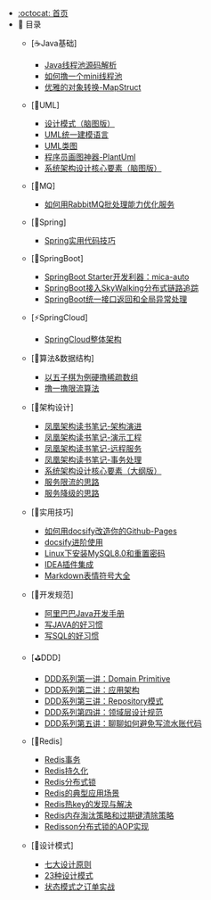 - [:octocat: 首页](/README)
- :memo: 目录
    - [☕Java基础]
        - [Java线程池源码解析](/Java基础/线程池/Java线程池源码解析.md)    
        - [如何撸一个mini线程池](/Java基础/线程池/如何撸一个mini线程池.md)
        - [优雅的对象转换-MapStruct](/Java基础/OpenLibrary/优雅的对象转换-MapStruct.md)
        
    - [📐UML]
        - [设计模式（脑图版）](/UML/设计模式（脑图版）.md) 
        - [UML统一建模语言](/UML/UML统一建模语言.md)
        - [UML类图](/UML/UML类图.md)
        - [程序员画图神器-PlantUml](/UML/程序员画图神器-PlantUml.md) 
        - [系统架构设计核心要素（脑图版）](/UML/系统架构设计核心要素（脑图版）.md) 
        
    - [🚀MQ]
        - [如何用RabbitMQ批处理能力优化服务](/MQ/如何用RabbitMQ批处理能力优化服务.md) 
        
    - [🍃Spring]
        - [Spring实用代码技巧](/Spring/Spring实用代码技巧.md)
        
    - [💎SpringBoot]
        - [SpringBoot Starter开发利器：mica-auto](/SpringBoot/mica-auto.md)
        - [SpringBoot接入SkyWalking分布式链路追踪](/SpringBoot/SpringBoot接入SkyWalking分布式链路追踪.md)
        - [SpringBoot统一接口返回和全局异常处理](/SpringBoot/SpringBoot统一接口返回和全局异常处理.md)
        
    - [⚡SpringCloud]
        - [SpringCloud整体架构](/SpringCloud/SpringCloud整体架构.md)
    
    - [🔑算法&数据结构]
        - [以五子棋为例硬撸稀疏数组](/Algorithm/以五子棋为例硬撸稀疏数组.md)
        - [撸一撸限流算法](/Algorithm/撸一撸限流算法.md)
        
    - [👑架构设计]
        - [凤凰架构读书笔记-架构演进](/Architecture/凤凰架构读书笔记-架构演进.md)
        - [凤凰架构读书笔记-演示工程](/Architecture/凤凰架构读书笔记-演示工程.md)
        - [凤凰架构读书笔记-远程服务](/Architecture/凤凰架构读书笔记-远程服务.md)
        - [凤凰架构读书笔记-事务处理](/Architecture/凤凰架构读书笔记-事务处理.md)
        - [系统架构设计核心要素（大纲版）](/Architecture/系统架构设计核心要素（大纲版）.md)
        - [服务限流的思路](/Architecture/服务限流的思路.md)
        - [服务降级的思路](/Architecture/服务降级的思路.md)
        
    - [🔧实用技巧]
      
        - [如何用docsify改造你的Github-Pages](/Skill/如何用docsify改造你的Github-Pages.md)
        - [docsify进阶使用](/Skill/docsify进阶使用.md)
        - [Linux下安装MySQL8.0和重置密码](/Skill/Linux下安装MySQL8.0和重置密码.md)    
        - [IDEA插件集成](/Skill/IDEA插件集成.md)    
        - [Markdown表情符号大全](/Skill/Markdown表情符号大全.md)    
        
    - [📘开发规范]
        - [阿里巴巴Java开发手册](/Specification/阿里巴巴Java开发手册.md)
        - [写JAVA的好习惯](/Specification/写JAVA的好习惯.md)
        - [写SQL的好习惯](/Specification/写SQL的好习惯.md)
    
    - [⛳DDD]
        - [DDD系列第一讲：Domain Primitive](/DDD/DDD系列第一讲：Domain-Primitive.md)
        - [DDD系列第二讲：应用架构](/DDD/DDD系列第二讲：应用架构.md)
        - [DDD系列第三讲：Repository模式](/DDD/DDD系列第三讲：Repository模式.md)
        - [DDD系列第四讲：领域层设计规范](/DDD/DDD系列第四讲：领域层设计规范.md)
        - [DDD系列第五讲：聊聊如何避免写流水账代码](/DDD/DDD系列第五讲：聊聊如何避免写流水账代码.md)
    
    - [🎯Redis]
        - [Redis事务](/Redis/Redis事务.md)
        - [Redis持久化](/Redis/Redis持久化.md)
        - [Redis分布式锁](/Redis/Redis分布式锁.md)
        - [Redis的典型应用场景](/Redis/Redis的应用场景.md)
        - [Redis热key的发现与解决](/Redis/Redis热key的发现与解决.md)
        - [Redis内存淘汰策略和过期键清除策略](/Redis/Redis内存淘汰策略和过期键清除策略.md)
        - [Redisson分布式锁的AOP实现](/Redis/Redisson分布式锁的AOP实现.md)
        
    - [🎄设计模式]
        - [七大设计原则](/DesignPattern/七大设计原则.md)
        - [23种设计模式](/DesignPattern/23种设计模式.md)
        - [状态模式之订单实战](/DesignPattern/状态模式之订单实战.md)
        